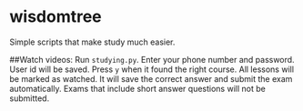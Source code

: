 # wisdomtree
Simple scripts that make study much easier.

##Watch videos:
Run `studying.py`. Enter your phone number and password. User id will be saved. Press `y` when it found the right course. All lessons will be marked as watched. It will save the correct answer and submit the exam automatically. Exams that include short answer questions will not be submitted.
